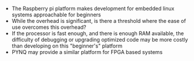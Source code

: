 - The Raspberry pi platform makes development for embedded linux systems approachable for beginners
- While the overhead is significant, is there a threshold where the ease of use overcomes this overhead?
- If the processor is fast enough, and there is enough RAM available, the difficulty of debugging or upgrading optimized code may be more costly than developing on this "beginner's" platform
- PYNQ may provide a similar platform for FPGA based systems